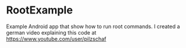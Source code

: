 # RootExample
Example Android app that show how to run root commands.
I created a german video explaining this code at https://www.youtube.com/user/pilzschaf
